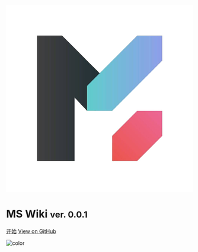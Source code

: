 ![logo](_media/logo.png ':size=10%')

# **MS Wiki** <small>ver. 0.0.1</small>

[开始](#main)
[View on GitHub](https://github.com/HibikiDayo/MSWiki/)

![color](#F0F0F0)